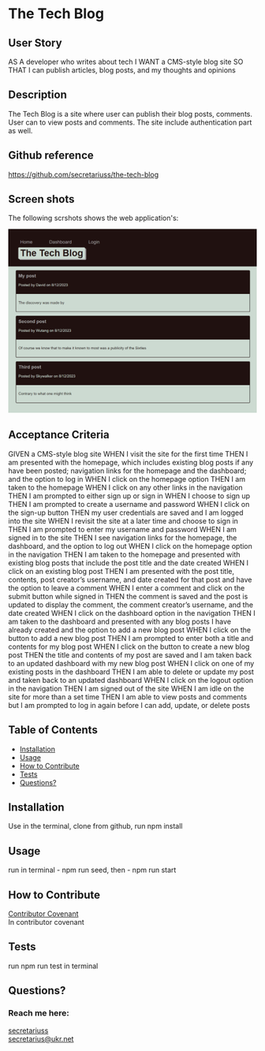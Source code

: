 # The Tech Blog

## User Story
AS A developer who writes about tech
I WANT a CMS-style blog site
SO THAT I can publish articles, blog posts, and my thoughts and opinions

## Description
The Tech Blog is a site where user can publish their blog posts, comments. User can to view posts and comments. The site include authentication part as well. 

## Github reference
https://github.com/secretariuss/the-tech-blog

## Screen shots

The following scrshots shows the web application's:

![scrshot1](./assets/images/scr1.png)

## Acceptance Criteria
GIVEN a CMS-style blog site
WHEN I visit the site for the first time
THEN I am presented with the homepage, which includes existing blog posts if any have been posted; navigation links for the homepage and the dashboard; and the option to log in
WHEN I click on the homepage option
THEN I am taken to the homepage
WHEN I click on any other links in the navigation
THEN I am prompted to either sign up or sign in
WHEN I choose to sign up
THEN I am prompted to create a username and password
WHEN I click on the sign-up button
THEN my user credentials are saved and I am logged into the site
WHEN I revisit the site at a later time and choose to sign in
THEN I am prompted to enter my username and password
WHEN I am signed in to the site
THEN I see navigation links for the homepage, the dashboard, and the option to log out
WHEN I click on the homepage option in the navigation
THEN I am taken to the homepage and presented with existing blog posts that include the post title and the date created
WHEN I click on an existing blog post
THEN I am presented with the post title, contents, post creator’s username, and date created for that post and have the option to leave a comment
WHEN I enter a comment and click on the submit button while signed in
THEN the comment is saved and the post is updated to display the comment, the comment creator’s username, and the date created
WHEN I click on the dashboard option in the navigation
THEN I am taken to the dashboard and presented with any blog posts I have already created and the option to add a new blog post
WHEN I click on the button to add a new blog post
THEN I am prompted to enter both a title and contents for my blog post
WHEN I click on the button to create a new blog post
THEN the title and contents of my post are saved and I am taken back to an updated dashboard with my new blog post
WHEN I click on one of my existing posts in the dashboard
THEN I am able to delete or update my post and taken back to an updated dashboard
WHEN I click on the logout option in the navigation
THEN I am signed out of the site
WHEN I am idle on the site for more than a set time
THEN I am able to view posts and comments but I am prompted to log in again before I can add, update, or delete posts


  ## Table of Contents
  * [Installation](#installation)
  * [Usage](#usage)
  * [How to Contribute](#how-to-contribute)
  * [Tests](#tests)
  * [Questions?](#questions)
  
  ## Installation
  Use in the terminal, clone from github, run npm install
  ## Usage
  run in terminal - npm run seed, then - npm run start
  ## How to Contribute
  [Contributor Covenant](https://www.contributor-covenant.org/)  
  In contributor covenant
  ## Tests
  run npm run test in terminal
  ## Questions?
  ### Reach me here: 
  [secretariuss](https://github.com/secretariuss)  
  secretarius@ukr.net
